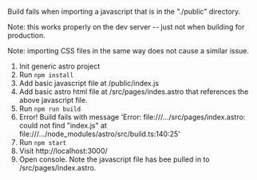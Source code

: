Build fails when importing a javascript that is in the "./public" directory.

Note: this works properly on the dev server -- just not when building for production.

Note: importing CSS files in the same way does not cause a similar issue.

1. Init generic astro project
2. Run `npm install`
3. Add basic javascript file at /public/index.js
4. Add basic astro html file at /src/pages/indes.astro that references the above javascript file.
5. Run `npm run build`
6. Error! Build fails with message 'Error: file:///.../src/pages/index.astro: could not find "index.js"
   at file:///.../node_modules/astro/src/build.ts:140:25'
7. Run `npm start`
8. Visit http://localhost:3000/
9. Open console. Note the javascript file has bee pulled in to /src/pages/index.astro.
